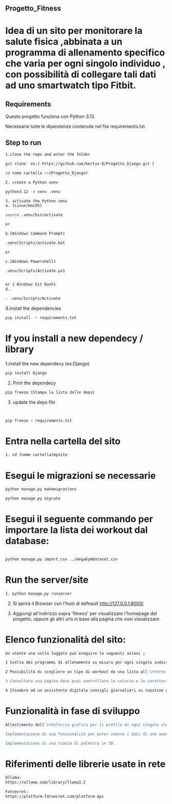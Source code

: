 ## Progetto_Fitness

# Idea di un sito per monitorare la salute fisica ,abbinata a un programma di allenamento specifico che varia per ogni singolo individuo , con possibilità di collegare tali dati ad uno smartwatch tipo Fitbit.


## Requirements

Questo progetto funziona con Python 3.12.

Necessarie tutte le dipendenze contenute nel file requirements.txt

## Step to run
```sh
1.clone the repo and enter the folder

git clone  ex:( https://github.com/bertux-8/Progetto_Django.git )

cd nome cartella >>(Progetto_Django)
```

```sh
2. create a Python venv

python3.12 -m venv .venv
```

```sh
3. activate the Python venv
a. (Linux/macOS)

source .venv/bin/activate

or

b.(Windows Command Prompt)

.venv/Scripts/activate.bat

or

c.(Windows Powershell)

.venv/Scripts/Activate.ps1


or ( Windows Git Bash)
d.

. .venv/Scripts/Activate

```


4.Install the dependencies

```sh
pip install -r requirements.txt
```

# If you install a new dependecy / library
1.install the new dependecy (es.Django)
```sh
pip install Django
```

2. Print the dependecy
```sh
pip freeze (Stampa la lista delle deps)
```

3.  update the deps file

```sh


pip freeze > requirements.txt

```
# Entra nella cartella del sito
```sh
1. cd (nome cartella)mysite
```

# Esegui le migrazioni se necessarie
```sh
python manage.py makemigrations
```

```sh
python manage.py migrate
```
# Esegui il seguente commando per importare la lista dei workout dal database:

```sh

python manage.py import_csv ../megaGymDataset.csv

```
# Run the server/site
```sh
1. python manage.py runserver
```

2. Si aprirà il Browser con l'host di defeault http://127.0.0.1:8000/

3. Aggiungi all'indirizzo sopra 'fitness' per visualizzare l'homepage  del progetto, oppure gli altri urls in base alla pagina che vuoi visualizzare.



# Elenco funzionalità del sito:
```sh
Un utente una volta loggato può eseguire le seguenti azioni ;

1 Scelta dei programmi di allenamento su misura per ogni singolo individuo

2 Possibilità di scegliere un tipo di workout da una lista all'interno di un database 

3 Consultare una pagina dove puoi controllare le calorie e le caratteristiche di ogni alimento(tramite le API fatsecret),per poterlo fare aggiungi all'indirizzo predefinito "fitness/foods/" qualsiasi tipo di alimento ex. pizza.

4 Chiedere ad un assistente digitale consigli giornalieri su ruoutine giornalieri di esercizi tipo stretching, puoi farlo da un bottone sull'homepage.


```



# Funzionalità in fase di sviluppo 
```sh
Allestimento dell'intefaccia grafica per il profilo di ogni singolo utente

Implementazione di una funzionalità per poter vedere i dati di uno smartwatch qualsiasi.

Implementazione di una stanza di palestra in 3D.

```

# Riferimenti delle librerie usate in rete 
```sh
Ollama:
https://ollama.com/library/llama3.2

Fatsecret:
https://platform.fatsecret.com/platform-api
```